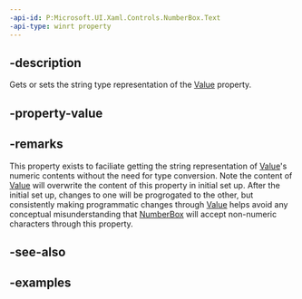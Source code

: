 ```yaml
---
-api-id: P:Microsoft.UI.Xaml.Controls.NumberBox.Text
-api-type: winrt property
---
```


## -description

Gets or sets the string type representation of the [Value](numberbox_value.md) property. 

## -property-value

## -remarks

This property exists to faciliate getting the string representation of [Value](numberbox_value.md)'s numeric contents without the need for type conversion. Note the content of [Value](numberbox_value.md) will overwrite the content of this property in initial set up. After the initial set up, changes to one will be progrogated to the other, but consistently making programmatic changes through [Value](numberbox_value.md) helps avoid any conceptual misunderstanding that [NumberBox](numberbox.md) will accept non-numeric characters through this property.

## -see-also

## -examples

